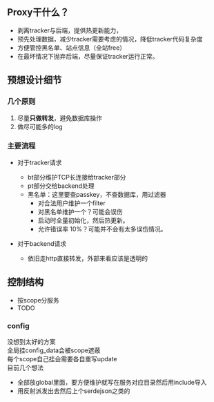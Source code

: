 ## Proxy干什么？
- 剥离tracker与后端，提供热更新能力，
- 预先处理数据，减少tracker需要考虑的情况，降低tracker代码复杂度
- 方便管控黑名单、站点信息（全站free）
- 在最坏情况下抛弃后端，尽量保证tracker运行正常。

## 预想设计细节
### 几个原则
1. 尽量**只做转发**，避免数据库操作
2. 做尽可能多的log

### 主要流程
- 对于tracker请求
    - bt部分维护TCP长连接给tracker部分
    - pt部分交给backend处理
    - 黑名单：这里要查passkey，不查数据库，用过滤器
        - 对合法用户维护一个filter
        - 对黑名单维护一个？可能会误伤
        - 启动时全量初始化，然后热更新。
        - 允许错误率 10%？可能并不会有太多误伤情况。

- 对于backend请求
    - 依旧走http直接转发，外部来看应该是透明的

## 控制结构  
- 按scope分服务
- TODO

### config  
没想到太好的方案  
全局挂config_data会被scope遮蔽  
每个scope自己挂会需要各自重写update   
目前几个想法  
- 全部放global里面，要方便维护就写在服务对应目录然后用include导入
- 用反射派发出去然后上个serdejson之类的
